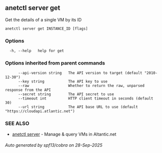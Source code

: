 ## anetctl server get

Get the details of a single VM by its ID

```
anetctl server get INSTANCE_ID [flags]
```

### Options

```
  -h, --help   help for get
```

### Options inherited from parent commands

```
      --api-version string   The API version to target (default "2010-12-30")
      --key string           The API key to use
      --raw                  Whether to return the raw, unparsed response from the API
      --secret string        The API secret to use
      --timeout int          HTTP client timeout in seconds (default 30)
      --url string           The API base URL to use (default "https://cloudapi.atlantic.net")
```

### SEE ALSO

* [anetctl server](anetctl_server.md)	 - Manage & query VMs in Altantic.net

###### Auto generated by spf13/cobra on 28-Sep-2025
